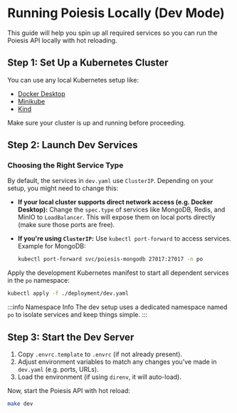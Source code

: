 # Running Poiesis Locally (Dev Mode)

This guide will help you spin up all required services so you can run the Poiesis
API locally with hot reloading.

## Step 1: Set Up a Kubernetes Cluster

You can use any local Kubernetes setup like:

- [Docker Desktop](https://docs.docker.com/desktop/)
- [Minikube](https://minikube.sigs.k8s.io/docs/)
- [Kind](https://kind.sigs.k8s.io/)

Make sure your cluster is up and running before proceeding.

## Step 2: Launch Dev Services

### Choosing the Right Service Type

By default, the services in `dev.yaml` use `ClusterIP`. Depending on your setup,
you might need to change this:

- **If your local cluster supports direct network access (e.g. Docker Desktop):**
  Change the `spec.type` of services like MongoDB, Redis, and MinIO to `LoadBalancer`.
  This will expose them on local ports directly (make sure those ports are free).

- **If you're using `ClusterIP`:**
  Use `kubectl port-forward` to access services. Example for MongoDB:

  ```bash
  kubectl port-forward svc/poiesis-mongodb 27017:27017 -n po
  ```

Apply the development Kubernetes manifest to start all dependent services in
the `po` namespace:

```bash
kubectl apply -f ./deployment/dev.yaml
```

:::info Namespace Info
The dev setup uses a dedicated namespace named `po` to isolate services and
keep things simple.
:::

## Step 3: Start the Dev Server

1. Copy `.envrc.template` to `.envrc` (if not already present).
2. Adjust environment variables to match any changes you've made in `dev.yaml`
    (e.g. ports, URLs).
3. Load the environment (if using `direnv`, it will auto-load).

Now, start the Poiesis API with hot reload:

```bash
make dev
```
